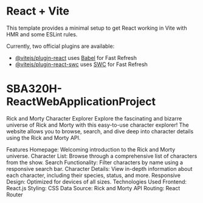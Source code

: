 # React + Vite

This template provides a minimal setup to get React working in Vite with HMR and some ESLint rules.

Currently, two official plugins are available:

- [@vitejs/plugin-react](https://github.com/vitejs/vite-plugin-react/blob/main/packages/plugin-react/README.md) uses [Babel](https://babeljs.io/) for Fast Refresh
- [@vitejs/plugin-react-swc](https://github.com/vitejs/vite-plugin-react-swc) uses [SWC](https://swc.rs/) for Fast Refresh

# SBA320H-ReactWebApplicationProject

Rick and Morty Character Explorer
Explore the fascinating and bizarre universe of Rick and Morty with this easy-to-use character explorer! The website allows you to browse, search, and dive deep into character details using the Rick and Morty API.

Features
Homepage: Welcoming introduction to the Rick and Morty universe.
Character List: Browse through a comprehensive list of characters from the show.
Search Functionality: Filter characters by name using a responsive search bar.
Character Details: View in-depth information about each character, including their species, status, and more.
Responsive Design: Optimized for devices of all sizes.
Technologies Used
Frontend: React.js
Styling: CSS
Data Source: Rick and Morty API
Routing: React Router
